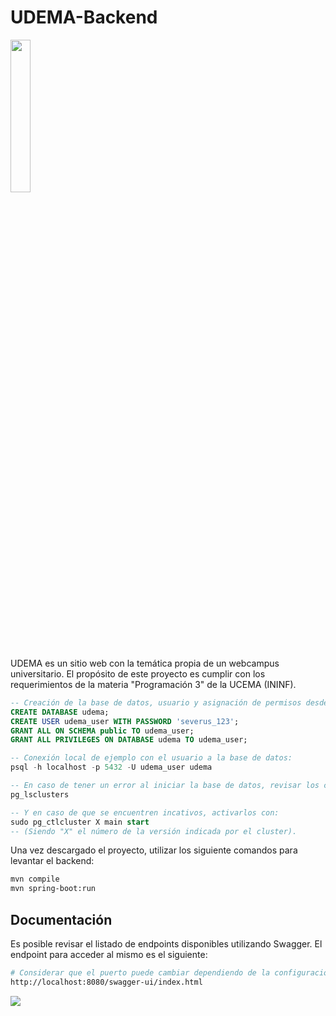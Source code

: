 # UDEMA-Backend
<img src="https://github.com/LucioFex/UDEMA-backend/assets/63211038/c1a53e0e-6e6d-4b60-9a08-30962629d8c7" width=25% height=auto>

UDEMA es un sitio web con la temática propia de un webcampus universitario.
El propósito de este proyecto es cumplir con los requerimientos de la materia "Programación 3" de la UCEMA (ININF).


```sql
-- Creación de la base de datos, usuario y asignación de permisos desde root.
CREATE DATABASE udema;
CREATE USER udema_user WITH PASSWORD 'severus_123';
GRANT ALL ON SCHEMA public TO udema_user;
GRANT ALL PRIVILEGES ON DATABASE udema TO udema_user;

-- Conexión local de ejemplo con el usuario a la base de datos:
psql -h localhost -p 5432 -U udema_user udema

-- En caso de tener un error al iniciar la base de datos, revisar los clusters con:
pg_lsclusters

-- Y en caso de que se encuentren incativos, activarlos con:
sudo pg_ctlcluster X main start
-- (Siendo "X" el número de la versión indicada por el cluster).
```

Una vez descargado el proyecto, utilizar los siguiente comandos para levantar el backend:
```bash
mvn compile
mvn spring-boot:run
```


## Documentación

Es posible revisar el listado de endpoints disponibles utilizando Swagger.
El endpoint para acceder al mismo es el siguiente:

```bash
# Considerar que el puerto puede cambiar dependiendo de la configuración utilizada en el proyecto
http://localhost:8080/swagger-ui/index.html
```

<img height="auto" src="https://github.com/LucioFex/UDEMA-backend/assets/63211038/2da1471e-7350-4e0d-a95f-91d2bc03c013">

